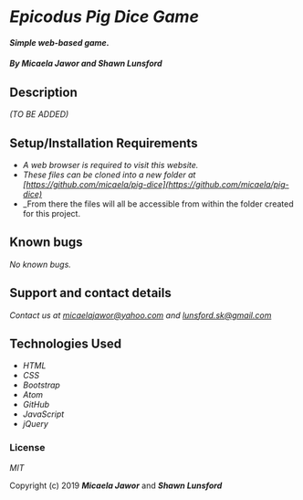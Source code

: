 # _Epicodus Pig Dice Game_

#### _Simple web-based game._

#### _By **Micaela Jawor** and **Shawn Lunsford**_

## Description

_(TO BE ADDED)_

## Setup/Installation Requirements

* _A web browser is required to visit this website._
* _These files can be cloned into a new folder at [https://github.com/micaela/pig-dice](https://github.com/micaela/pig-dice)_
* _From there the files will all be accessible from within the folder created for this project.

## Known bugs

_No known bugs._

## Support and contact details

_Contact us at [micaelajawor@yahoo.com](micaelajawor@yahoo.com) and [lunsford.sk@gmail.com](lunsford.sk@gmail.com)_

## Technologies Used

* _HTML_
* _CSS_
* _Bootstrap_
* _Atom_
* _GitHub_
* _JavaScript_
* _jQuery_

### License

*MIT*

Copyright (c) 2019 **_Micaela Jawor_** and **_Shawn Lunsford_**
